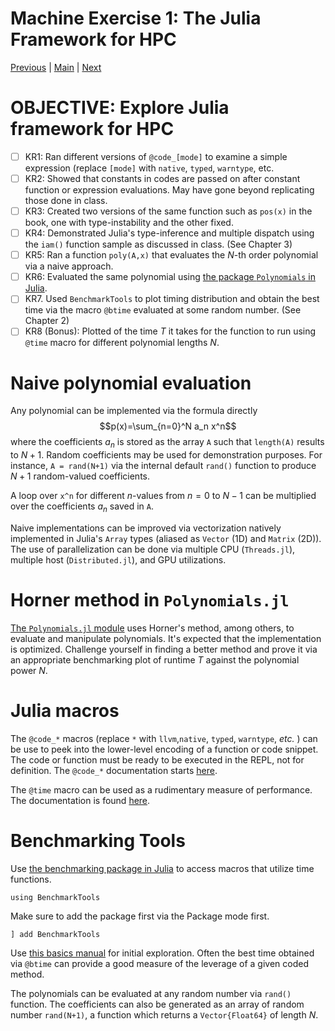 # Machine Exercise 1: The Julia Framework for HPC
[Previous](../00-Intro/README.md) | [Main](../README.md) | [Next](../02-Performance/README.md)

# **OBJECTIVE**: Explore Julia framework for HPC
- [ ] KR1: Ran different versions of `@code_[mode]` to examine a simple expression (replace `[mode]` with `native`, `typed`, `warntype`, etc.
- [ ] KR2: Showed that constants in codes are passed on after constant function or expression evaluations. May have gone beyond replicating those done in class.
- [ ] KR3: Created two versions of the same function such as `pos(x)` in the book, one with type-instability and the other fixed.
- [ ] KR4: Demonstrated Julia's type-inference and multiple dispatch using the `iam()` function sample as discussed in class. (See Chapter 3)
- [ ] KR5: Ran a function `poly(A,x)` that evaluates the $N$-th order polynomial via a naive approach.
- [ ] KR6: Evaluated the same polynomial using [the package `Polynomials` in Julia](https://juliamath.github.io/Polynomials.jl/stable/).
- [ ] KR7. Used `BenchmarkTools` to plot timing distribution and obtain the best time via the macro `@btime` evaluated at some random number. (See Chapter 2)
- [ ] KR8 (Bonus): Plotted of the time $T$ it takes for the function to run using `@time` macro for different polynomial lengths $N$.

# Naive polynomial evaluation
Any polynomial can be implemented via the formula directly $$p(x)=\sum_{n=0}^N a_n x^n$$where the coefficients $a_n$ is stored as the array `A` such that `length(A)` results to $N+1$. Random coefficients may be used for demonstration purposes. For instance, `A = rand(N+1)` via the internal default `rand()` function to produce $N+1$ random-valued coefficients.

A loop over `x^n` for different $n$-values from $n=0$ to $N-1$ can be multiplied over the coefficients $a_n$ saved in `A`.

Naive implementations can be improved via vectorization natively implemented in Julia's `Array` types (aliased as `Vector` (1D) and `Matrix` (2D)). The use of parallelization can be done via multiple CPU (`Threads.jl`), multiple host (`Distributed.jl`), and GPU utilizations.

# Horner method in `Polynomials.jl`
[The `Polynomials.jl` module](https://juliamath.github.io/Polynomials.jl/stable/) uses Horner's method, among others, to evaluate and manipulate polynomials. It's expected that the implementation is optimized. Challenge yourself in finding a better method and prove it via an appropriate benchmarking plot of runtime $T$ against the polynomial power $N$.

# Julia macros
The `@code_*` macros (replace `*` with `llvm`,`native`, `typed`, `warntype`, _etc._ ) can be use to peek into the lower-level encoding of a function or code snippet.
The code or function must be ready to be executed in the REPL, not for definition.
The `@code_*` documentation starts [here](https://docs.julialang.org/en/v1/stdlib/InteractiveUtils/#InteractiveUtils.@code_lowered).

The `@time` macro can be used as a rudimentary measure of performance.
The documentation is found [here](https://docs.julialang.org/en/v1/manual/performance-tips/#Measure-performance-with-[@time](@ref)-and-pay-attention-to-memory-allocation).

# Benchmarking Tools
Use [the benchmarking package in Julia](https://juliaci.github.io/BenchmarkTools.jl/stable/) to access macros that utilize time functions.
```
using BenchmarkTools
```
Make sure to add the package first via the Package mode first.
```
] add BenchmarkTools
```
Use [this basics manual](https://juliaci.github.io/BenchmarkTools.jl/stable/manual/#Benchmarking-basics) for initial exploration. Often the best time obtained via `@btime` can provide a good measure of the leverage of a given coded method.

The polynomials can be evaluated at any random number via `rand()` function. The coefficients can also be generated as an array of random number `rand(N+1)`, a function which returns a `Vector{Float64}` of length $N$.

